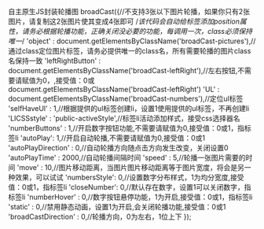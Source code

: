 自主原生JS封装轮播图
    broadCast({//不支持3张以下图片轮播，如果你只有2张图片，请复制这2张图片使其变成4张即可
        /*该代码会自动给标签添加position属性，请务必根据轮播功能，正确关闭没必要的功能，每调用一次，class必须保持唯一*/
        'object' : document.getElementsByClassName('broadCast-pictures'),//通过class定位图片标签，请务必提供唯一的class名，所有需要轮播的图片class名保持一致
        'leftRightButton' : document.getElementsByClassName('broadCast-leftRight'),//左右按钮,不需要请赋值为0，,接受值：0或document.getElementsByClassName('broadCast-leftRight')
        'UL' : document.getElementsByClassName('broadCast-numbers'),//定位ul标签
        'selfHaveUl' : 1,//根据提供的ul标签创建li，设置1使用提供的ul标签，不再创建li
        'LICSSstyle' : 'public-activeStyle',//标签li活动添加样式，接受css选择器名
        'numberButtons' : 1,//开启数字按钮功能,不需要请赋值为0,接受值：0或1，指标签li
        'autoPlay': 1,//开启自动轮播,不需要请赋值为0,接受值：0或1
        'autoPlayDirection' : 0,//自动轮播方向随点击方向发生改变，关闭设置0
        'autoPlayTime' : 2000,//自动轮播间隔时间
        'speed' : 5,//轮播一张图片需要的时间
        'move' : 10,//图片移动距离，当图片图片移动距离等于图片宽度，将会是另一种效果，可以试试
        'numbersStyle': 0,//设置数字分布样式，1为均分宽度,接受值：0或1，指标签li
        'closeNumber': 0,//默认存在数字，设置1可以关闭数字，指标签li
        'numberHover' : 0,//数字按钮悬停功能，1为开启,接受值：0或1，指标签li
        'static' : 0,//禁用静态动画，设置1为开启,会关闭轮播功能,接受值：0或1
        'broadCastDirection' : 0,//轮播方向，0为左右，1位上下
    });
